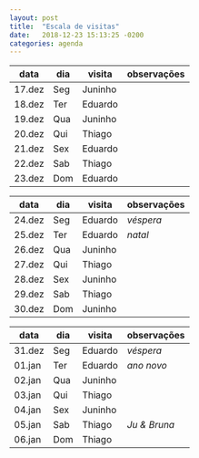 ```yaml
---
layout: post
title:  "Escala de visitas"
date:   2018-12-23 15:13:25 -0200
categories: agenda
---
```


| data   | dia | visita  | observações |
| ------ | --- | ------- | ----------- |
| 17.dez | Seg | Juninho |             |
| 18.dez | Ter | Eduardo |             |
| 19.dez | Qua | Juninho |             |
| 20.dez | Qui | Thiago  |             |
| 21.dez | Sex | Eduardo |             |
| 22.dez | Sab | Thiago  |             |
| 23.dez | Dom | Eduardo |             |

| data   | dia | visita  | observações |
| ------ | --- | ------- | ----------- |
| 24.dez | Seg | Eduardo | _véspera_   |
| 25.dez | Ter | Eduardo | _natal_     |
| 26.dez | Qua | Juninho |             |
| 27.dez | Qui | Thiago  |             |
| 28.dez | Sex | Juninho |             |
| 29.dez | Sab | Thiago  |             |
| 30.dez | Dom | Juninho |             |

| data   | dia | visita  | observações  |
| ------ | --- | ------- | ------------ |
| 31.dez | Seg | Eduardo | _véspera_    |
| 01.jan | Ter | Eduardo | _ano novo_   |
| 02.jan | Qua | Juninho |              |
| 03.jan | Qui | Thiago  |              |
| 04.jan | Sex | Juninho |              |
| 05.jan | Sab | Thiago  | _Ju & Bruna_ |
| 06.jan | Dom | Thiago  |              |
